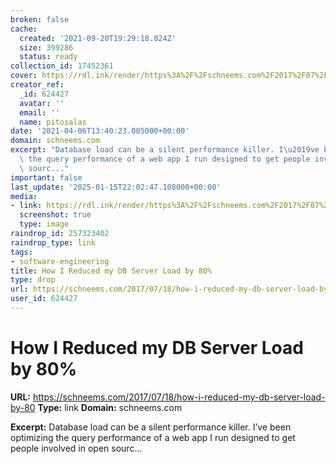 ```yaml
---
broken: false
cache:
  created: '2021-09-20T19:29:18.024Z'
  size: 399286
  status: ready
collection_id: 17452361
cover: https://rdl.ink/render/https%3A%2F%2Fschneems.com%2F2017%2F07%2F18%2Fhow-i-reduced-my-db-server-load-by-80
creator_ref:
  _id: 624427
  avatar: ''
  email: ''
  name: pitosalas
date: '2021-04-06T13:40:23.005000+00:00'
domain: schneems.com
excerpt: "Database load can be a silent performance killer. I\u2019ve been optimizing\
  \ the query performance of a web app I run designed to get people involved in open\
  \ sourc..."
important: false
last_update: '2025-01-15T22:02:47.108000+00:00'
media:
- link: https://rdl.ink/render/https%3A%2F%2Fschneems.com%2F2017%2F07%2F18%2Fhow-i-reduced-my-db-server-load-by-80
  screenshot: true
  type: image
raindrop_id: 257323402
raindrop_type: link
tags:
- software-engineering
title: How I Reduced my DB Server Load by 80%
type: drop
url: https://schneems.com/2017/07/18/how-i-reduced-my-db-server-load-by-80
user_id: 624427
---
```


# How I Reduced my DB Server Load by 80%

**URL:** https://schneems.com/2017/07/18/how-i-reduced-my-db-server-load-by-80
**Type:** link
**Domain:** schneems.com

**Excerpt:** Database load can be a silent performance killer. I’ve been optimizing the query performance of a web app I run designed to get people involved in open sourc...
